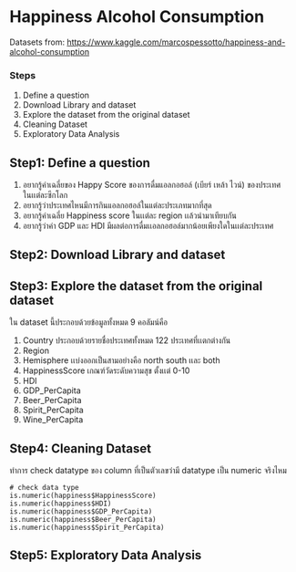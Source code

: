 # Happiness Alcohol Consumption
Datasets from: https://www.kaggle.com/marcospessotto/happiness-and-alcohol-consumption

### Steps
1. Define a question
2. Download Library and dataset
3. Explore the dataset from the original dataset
4. Cleaning Dataset
5. Exploratory Data Analysis

## Step1: Define a question

1. อยากรู้ค่าเฉลี่ยของ Happy Score ของการดื่มแอลกอฮอล์ (เบียร์ เหล้า ไวน์) ของประเทศในเเต่ละซีกโลก
2. อยากรู้ว่าประเทศไหนมีการกินแอลกอฮอล์ในแต่ละประเภทมากที่สุด
3. อยากรู้ค่าเฉลี่ย Happiness score ในเเต่ละ region เเล้วนํามาเทียบกัน
4. อยากรู้ว่าค่า GDP และ HDI มีผลต่อการดื่มเเอลกอฮอล์มากน้อยเพียงใดในเเต่ละประเทศ


## Step2: Download Library and dataset

## Step3: Explore the dataset from the original dataset
ใน dataset นี้ประกอบด้วยข้อมูลทั้งหมด 9 คอลัมน์คือ 
1. Country ประกอบด้วยรายชื่อประเทศทั้งหมด 122 ประเทศที่เเตกต่างกัน
2. Region	
3. Hemisphere เเบ่งออกเป็นสามอย่างคือ north south เเละ both
4. HappinessScore เกณฑ์วัดระดับความสุข ตั้งเเต่ 0-10
5. HDI	
6. GDP_PerCapita	
7. Beer_PerCapita	
8. Spirit_PerCapita	
9. Wine_PerCapita

## Step4: Cleaning Dataset
ทำการ check datatype ของ column ที่เป็นตัวเลขว่ามี datatype เป็น numeric จริงไหม

```
# check data type
is.numeric(happiness$HappinessScore)
is.numeric(happiness$HDI)
is.numeric(happiness$GDP_PerCapita)
is.numeric(happiness$Beer_PerCapita)
is.numeric(happiness$Spirit_PerCapita)

```

## Step5: Exploratory Data Analysis
